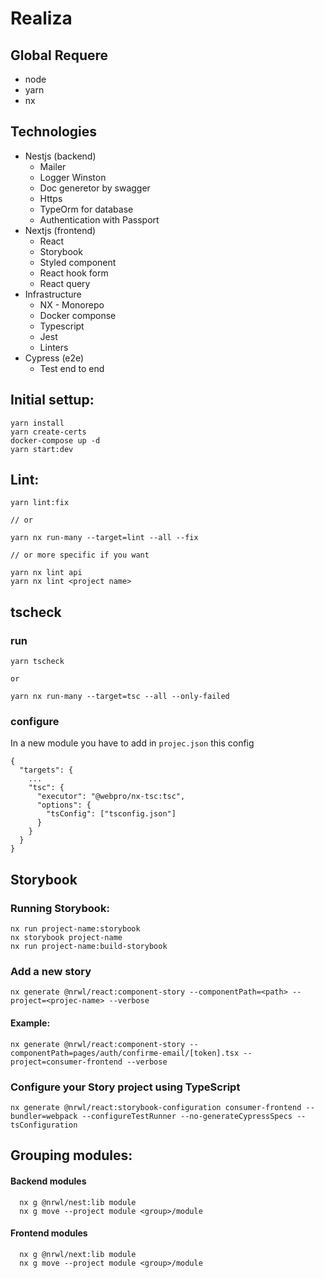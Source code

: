 # Realiza

## Global Requere

- node
- yarn
- nx

## Technologies

- Nestjs (backend)
  - Mailer
  - Logger Winston
  - Doc generetor by swagger
  - Https
  - TypeOrm for database
  - Authentication with Passport
- Nextjs (frontend)
  - React
  - Storybook
  - Styled component
  - React hook form
  - React query
- Infrastructure
  - NX - Monorepo
  - Docker componse
  - Typescript
  - Jest
  - Linters
- Cypress (e2e)
  - Test end to end

## Initial settup:

```
yarn install
yarn create-certs
docker-compose up -d
yarn start:dev
```

## Lint:

```
yarn lint:fix

// or

yarn nx run-many --target=lint --all --fix

// or more specific if you want

yarn nx lint api
yarn nx lint <project name>

```
## tscheck
### run
```
yarn tscheck

or

yarn nx run-many --target=tsc --all --only-failed 
```

### configure
In a new module you have to add in `projec.json` this config
```
{
  "targets": {
    ...
    "tsc": {
      "executor": "@webpro/nx-tsc:tsc",
      "options": {
        "tsConfig": ["tsconfig.json"]
      }
    }
  }
}
```


## Storybook
### Running Storybook:
```
nx run project-name:storybook
nx storybook project-name
nx run project-name:build-storybook
```

### Add a new story

```
nx generate @nrwl/react:component-story --componentPath=<path> --project=<projec-name> --verbose
```
#### Example:
```
nx generate @nrwl/react:component-story --componentPath=pages/auth/confirme-email/[token].tsx --project=consumer-frontend --verbose
```

### Configure your Story project using TypeScript
```
nx generate @nrwl/react:storybook-configuration consumer-frontend --bundler=webpack --configureTestRunner --no-generateCypressSpecs --tsConfiguration
```


## Grouping modules:

#### Backend modules

```
  nx g @nrwl/nest:lib module
  nx g move --project module <group>/module
```

#### Frontend modules

```
  nx g @nrwl/next:lib module
  nx g move --project module <group>/module
```
